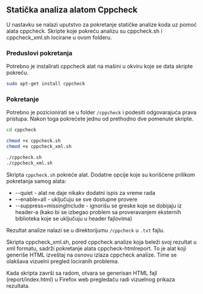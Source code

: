 ## Statička analiza alatom Cppcheck

U nastavku se nalazi uputstvo za pokretanje statičke analize koda uz pomoć alata cppcheck. 
Skripte koje pokreću analizu su cppcheck.sh i cppcheck_xml.sh locirane u ovom folderu.

### Preduslovi pokretanja
Potrebno je instalirati cppcheck alat na mašini u okviru koje se data skripte pokreću.

```bash
sudo apt-get install cppcheck
```

### Pokretanje
Potrebno je pozicionirati se u folder `/cppcheck` i podesiti odgovarajuća prava pristupa. Nakon toga pokrećete jednu od prethodno dve pomenute skripte.

```bash
cd cppcheck

chmod +x cppcheck.sh
chmod +x cppcheck_xml.sh

./cppcheck.sh
./cppcheck_xml.sh

```
Skripta `cppcheck.sh` pokreće alat. 
Dodatne opcije koje su korišćene prilikom pokretanja samog alata: 
  -   --quiet - alat ne daje nikakv dodatni ispis za vreme rada
  -   --enable=all - uključuju se sve dostupne provere
  -   --suppress=missingInclude - ignorišu se greske koje se dobijaju iz header-a (kako bi se izbegao problem sa proveravanjem eksternih biblioteka koje se uključuju u header fajlovima)

Rezultat analize nalazi se u direktorijumu `/cppcheck` u `.txt` fajlu.


Skripta cppcheck_xml.sh, pored cppcheck analize koja beleži svoj rezultat u xml formatu, sadrži pokretanje alata cppcheck-htmlreport. To je alat koji generiše HTML izveštaj na osnovu izlaza cppcheck analize. Time se olakšava vizuelni pregled lociranih problema.

Kada skripta završi sa radom, otvara se generisan HTML fajl (report/index.html) u Firefox web pregledaču radi vizuelnog prikaza rezultata.
